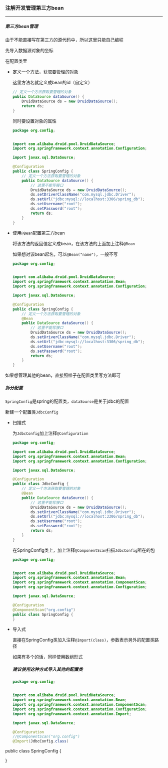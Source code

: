 ### 注解开发管理第三方bean

-------------

##### 第三方bean管理

由于不能直接写在第三方的源代码中，所以这里只能自己编程

先导入数据源对象的坐标

在配置类里

- 定义一个方法，获取要管理的对象

  这里方法名就定义成bean的id（自定义）

  ```java
  // 定义一个方法获取要管理的对象
  public DataSource dataSource() {
      DruidDataSource ds = new DruidDataSource();
      return ds;
  }
  ```

  同时要设置对象的属性

  ```java
  package org.config;
  
  
  import com.alibaba.druid.pool.DruidDataSource;
  import org.springframework.context.annotation.Configuration;
  
  import javax.sql.DataSource;
  
  @Configuration
  public class SpringConfig {
      // 定义一个方法获取要管理的对象
      public DataSource dataSource() {
          // 这里不能写接口
          DruidDataSource ds = new DruidDataSource();
          ds.setDriverClassName("com.mysql.jdbc.Driver");
          ds.setUrl("jdbc:mysql://localhost:3306/spring_db");
          ds.setUsername("root");
          ds.setPassword("root");
          return ds;
      }
  }
  ```

- 使用`@Bean`配置第三方bean

  将该方法的返回值定义成bean，在该方法的上面加上注释`@Bean`

  如果想对该bean起名，可以`@Bean("name")`，一般不写
  
  ```java
  package org.config;
  
  
  import com.alibaba.druid.pool.DruidDataSource;
  import org.springframework.context.annotation.Bean;
  import org.springframework.context.annotation.Configuration;
  
  import javax.sql.DataSource;
  
  @Configuration
  public class SpringConfig {
      // 定义一个方法获取要管理的对象
      @Bean
      public DataSource dataSource() {
          // 这里不能写接口
          DruidDataSource ds = new DruidDataSource();
          ds.setDriverClassName("com.mysql.jdbc.Driver");
          ds.setUrl("jdbc:mysql://localhost:3306/spring_db");
          ds.setUsername("root");
          ds.setPassword("root");
          return ds;
      }
  }
  ```

如果想管理其他的bean，直接照样子在配置类里写方法即可

##### 拆分配置

`SpringConfig`是spring的配置类，`dataSourse`是关于jdbc的配置

新建一个配置类`JdbcConfig`

- 扫描式

  为`JdbcConfig`加上注释`@Configuration`

  ```java
  package org.config;
  
  import com.alibaba.druid.pool.DruidDataSource;
  import org.springframework.context.annotation.Bean;
  import org.springframework.context.annotation.Configuration;
  
  import javax.sql.DataSource;
  
  @Configuration
  public class JdbcConfig {
      // 定义一个方法获取要管理的对象
      @Bean
      public DataSource dataSource() {
          // 这里不能写接口
          DruidDataSource ds = new DruidDataSource();
          ds.setDriverClassName("com.mysql.jdbc.Driver");
          ds.setUrl("jdbc:mysql://localhost:3306/spring_db");
          ds.setUsername("root");
          ds.setPassword("root");
          return ds;
      }
  }
  ```

  在SpringConfig类上，加上注释`@ComponentScan`扫描`JdbcConfig`所在的包

  ```java
  package org.config;
  
  
  import com.alibaba.druid.pool.DruidDataSource;
  import org.springframework.context.annotation.Bean;
  import org.springframework.context.annotation.ComponentScan;
  import org.springframework.context.annotation.Configuration;
  
  import javax.sql.DataSource;
  
  @Configuration
  @ComponentScan("org.config")
  public class SpringConfig {
  }
  ```

- 导入式

  直接在SpringConfig类加入注释`@Import(class)`，参数表示另外的配置类路径

  如果有多个的话，同样使用数组形式
  
  ##### 建议使用这种方式导入其他的配置类
  
  ```java
  package org.config;
  
  
  import com.alibaba.druid.pool.DruidDataSource;
  import org.springframework.context.annotation.Bean;
  import org.springframework.context.annotation.ComponentScan;
  import org.springframework.context.annotation.Configuration;
  import org.springframework.context.annotation.Import;
  
  import javax.sql.DataSource;
  
  @Configuration
  //@ComponentScan("org.config")
  @Import(JdbcConfig.class)
public class SpringConfig {
      
  }
  ```
  
  

